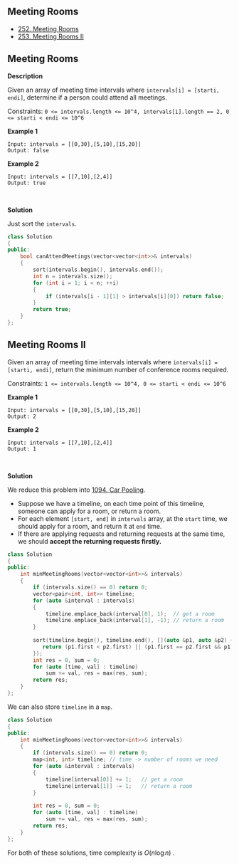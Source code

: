 ## Meeting Rooms

- [252. Meeting Rooms](https://leetcode.com/problems/meeting-rooms)
- [253. Meeting Rooms II](https://leetcode.com/problems/meeting-rooms-ii)



## Meeting Rooms

**Description**

Given an array of meeting time intervals where `intervals[i] = [starti, endi]`, determine if a person could attend all meetings.

Constraints: `0 <= intervals.length <= 10^4, intervals[i].length == 2, 0 <= starti < endi <= 10^6`

**Example 1**

```text
Input: intervals = [[0,30],[5,10],[15,20]]
Output: false
```

**Example 2**

```text
Input: intervals = [[7,10],[2,4]]
Output: true
```

<br/>

**Solution**

Just sort the `intervals`.

```cpp
class Solution 
{
public:
    bool canAttendMeetings(vector<vector<int>>& intervals) 
    {
        sort(intervals.begin(), intervals.end());
        int n = intervals.size();
        for (int i = 1; i < n; ++i)
        {
            if (intervals[i - 1][1] > intervals[i][0]) return false;
        }
        return true;
    }
};
```





## Meeting Rooms II

Given an array of meeting time intervals intervals where `intervals[i] = [starti, endi]`, return the minimum number of conference rooms required.

Constraints: `1 <= intervals.length <= 10^4, 0 <= starti < endi <= 10^6`

**Example 1**

```
Input: intervals = [[0,30],[5,10],[15,20]]
Output: 2
```

**Example 2**

```
Input: intervals = [[7,10],[2,4]]
Output: 1
```

<br/>

**Solution**

We reduce this problem into [1094. Car Pooling](https://leetcode.com/problems/car-pooling/).

- Suppose we have a timeline, on each time point of this timeline, someone can apply for a room, or return a room.
- For each element `[start, end]` in `intervals` array, at the `start` time, we should apply for a room, and return it at `end` time.
- If there are applying requests and returning requests at the same time, we should **accept the returning requests firstly.**

```cpp
class Solution 
{
public:
    int minMeetingRooms(vector<vector<int>>& intervals) 
    {
        if (intervals.size() == 0) return 0;
        vector<pair<int, int>> timeline;
        for (auto &interval : intervals)
        {
            timeline.emplace_back(interval[0], 1);  // get a room
            timeline.emplace_back(interval[1], -1); // return a room
        }
        
        sort(timeline.begin(), timeline.end(), [](auto &p1, auto &p2) {
           return (p1.first < p2.first) || (p1.first == p2.first && p1.second < p2.second); 
        });
        int res = 0, sum = 0;
        for (auto [time, val] : timeline)
            sum += val, res = max(res, sum);
        return res;
    }
};
```

We can also store `timeline` in a `map`.

```cpp
class Solution 
{
public:
    int minMeetingRooms(vector<vector<int>>& intervals) 
    {
        if (intervals.size() == 0) return 0;
        map<int, int> timeline; // time -> number of rooms we need
        for (auto &interval : intervals)
        {
            timeline[interval[0]] += 1;   // get a room
            timeline[interval[1]] -= 1;   // return a room
        }
        
        int res = 0, sum = 0;
        for (auto [time, val] : timeline)
            sum += val, res = max(res, sum);
        return res;
    }
};
```

For both of these solutions, time complexity is $O(n\log{n})$ .

